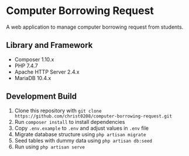 # Computer Borrowing Request
A web application to manage computer borrowing request from students.

## Library and Framework

- Composer 1.10.x
- PHP 7.4.7
- Apache HTTP Server 2.4.x
- MariaDB 10.4.x


## Development Build

1. Clone this repository with ```git clone https://github.com/christ0208/computer-borrowing-request.git```
2. Run ```composer install``` to install dependencies
3. Copy ```.env.example``` to ```.env``` and adjust values in ```.env``` file
4. Migrate database structure using ```php artisan migrate```
5. Seed tables with dummy data using ```php artisan db:seed```
5. Run using ```php artisan serve```
